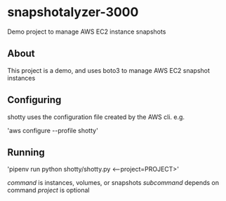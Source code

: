 # snapshotalyzer-3000

Demo project to manage AWS EC2 instance snapshots

## About

This project is a demo, and uses boto3 to manage AWS EC2 snapshot instances

## Configuring

shotty uses the configuration file created by the AWS cli. e.g.

'aws configure --profile shotty'

## Running

'pipenv run python shotty/shotty.py <command> <subcommand> <--project=PROJECT>'

*command* is instances, volumes, or snapshots
*subcommand* depends on command
*project* is optional
